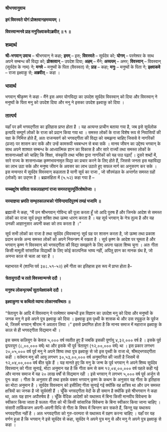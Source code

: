 #### श्रीभगवानुवाच
#### इमं विवस्वते योगं प्रोक्तवानहमव्ययम् ।
#### विवस्वान्मनवे प्राह मनुरिक्ष्वाकवेऽब्रवीत् ॥ १ ॥

### शब्दार्थ

**श्री-भगवान्  उवाच** – श्रीभगवान् ने कहा; **इमम्** – इस; **विवस्वते** – सूर्यदेव को; **योगम्** – परमेश्वर के साथ अपने सम्बन्ध की विद्या को; **प्रोक्तवान्** – उपदेश दिया; **अहम्** – मैंने; **अव्ययम्** – अमर; **विवस्वान्** – विवस्वान् (सूर्यदेव के नाम) ने; **मनवे** – मनुष्यों के पिता (वैवस्वत) से; **प्राह** – कहा; **मनुः** – मनुष्यों के  पिता ने; **इक्ष्वाकवे** – राजा इक्ष्वाकु से; **अब्रवीत्** – कहा ।

### भावार्थ

भगवान् श्रीकृष्ण ने कहा - मैंने इस अमर योगविद्या का उपदेश सूर्यदेव विवस्वान् को दिया और विवस्वान् ने मनुष्यों के पिता मनु को उपदेश दिया और मनु ने इसका उपदेश इक्ष्वाकु को दिया ।

### तात्पर्य

यहाँ पर हमें भगवद्गीता का इतिहास प्राप्त होता है । यह अत्यन्त प्राचीन बताया गया है, जब इसे सूर्यलोक इत्यादि सम्पूर्ण लोकों के राजा को प्रदान किया गया था । समस्त लोकों के राजा विशेष रूप से निवासियों की रक्षा के निमित्त होते हैं, अतः राजन्यवर्ग को भगवद्गीता की विद्या को समझना चाहिए जिससे वे नागरिकों (प्रजा) पर शासन कर सकें और उन्हें कामरूपी भवबन्धन से बचा सकें । मानव जीवन का उद्देश्य भगवान् के साथ अपने शाश्वत सम्बन्ध के आध्यात्मिक ज्ञान का विकास है और सारे राज्यों तथा समस्त लोकों के शासनाध्यक्षों को चाहिए कि शिक्षा, संस्कृति तथा भक्ति द्वारा नागरिकों को यह पाठ पढ़ाएँ । दूसरे शब्दों में, सारे राज्य के शासनाध्यक्ष कृष्णभावनामृत विद्या का प्रचार करने के लिए होते हैं, जिससे जनता इस महाविद्या का लाभ उठा सके और मनुष्य जीवन के अवसर का लाभ उठाते हुए सफल मार्ग का अनुसरण कर सके । इस मन्वन्तर में सूर्यदेव विवस्वान् कहलाता है यानी सूर्य का राजा , जो सौरमंडल के अन्तर्गत समस्त ग्रहों (लोकों) का उद्गम है । ब्रह्मसंहिता में (५.५२) कहा गया है –

#### यच्चक्षुरेष सविता सकलग्रहाणां राजा समस्तसुरमूर्तिरशेषतेजाः ।
#### यस्याज्ञया भ्रमति सम्भृतकालचक्रो गोविन्दमादिपुरुषं तमहं भजामि ॥

ब्रह्माजी ने कहा, “मैं उन श्रीभगवान् गोविन्द की पूजा करता हूँ जो आदि पुरुष हैं और जिनके आदेश से समस्त लोकों का राजा सूर्य प्रभूत शक्ति तथा ऊष्मा धारण करता है । यह सूर्य भगवान् के नेत्र तुल्य है और यह उनकी आज्ञानुसार अपनी कक्षा को तय करता है ।”

सूर्य सभी लोकों का राजा है तथा सूर्यदेव (विवस्वान्) सूर्य ग्रह पर शासन करता है, जो ऊष्मा तथा प्रकाश प्रदान करके अन्य समस्त लोकों को अपने नियन्त्रण में रखता है । सूर्य कृष्ण के आदेश पर घूमता है और भगवान् कृष्ण ने विवस्वान् को भगवद्गीता की विद्या समझाने के लिए अपना पहला शिष्य चुना । अतः गीता किसी मामूली सांसारिक विद्यार्थी के लिए कोई काल्पनिक भाष्य नहीं, अपितु ज्ञान का मानक ग्रंथ है, जो अनन्त काल से चला आ रहा है ।

महाभारत में (शान्ति पर्व ३४८.५१-५२) हमें गीता का इतिहास इस रूप में प्राप्त होता है–

#### त्रेतायुगादौ च ततो विवस्वान्मनवे ददौ ।
#### मनुश्च लोकभृत्यर्थं सुतायेक्ष्वाकवे ददौ ।
#### इक्ष्वाकुणा च कथितो व्याप्य लोकानवस्थितः ॥

“त्रेतायुग के आदि में विवस्वान् ने परमेश्वर सम्बन्धी इस विज्ञान का उपदेश मनु को दिया और मनुष्यों के जनक मनु ने इसे अपने पुत्र इक्ष्वाकु को दिया । इक्ष्वाकु इस पृथ्वी के शासक थे और उस रघुकुल के पूर्वज थे, जिसमें भगवान् श्रीराम ने अवतार लिया ।” इससे प्रमाणित होता है कि मानव समाज में महाराज इक्ष्वाकु के काल से ही भगवद्गीता विद्यमान थी ।

इस समय कलियुग के केवल ५,००० वर्ष व्यतीत हुए हैं जबकि इसकी पूर्णायु ४,३२,००० वर्ष है । इसके पूर्व द्वापरयुग (८,००,००० वर्ष) था और इसके भी पूर्व त्रेतायुग (१२,००,००० वर्ष) था । इस प्रकार लगभग २०,०५,००० वर्ष पूर्व मनु ने अपने शिष्य तथा पुत्र इक्ष्वाकु से जो इस पृथ्वी के राजा थे, श्रीमद्भगवद्गीता कही । वर्तमान मनु की आयु लगभग ३०,५३,००,००० वर्ष अनुमानित की जाती है जिसमें से १२,०४,००,००० वर्ष बीत चुके हैं । यह मानते हुए कि मनु के जन्म के पूर्व भगवान् ने अपने शिष्य सूर्यदेव विवस्वान् को गीता सुनाई, मोटा अनुमान यह है कि गीता कम से कम १२,०४,००,००० वर्ष पहले कही गई और मानव समाज में यह २० लाख वर्षों से विद्यमान रही । इसे भगवान् ने लगभग ५,००० वर्ष पूर्व अर्जुन से पुनः कहा । गीता के अनुसार ही तथा इसके वक्ता भगवान् कृष्ण के कथन के अनुसार यह गीता के इतिहास का मोटा अनुमान है । सूर्यदेव विवस्वान् को इसीलिए गीता सुनाई गई क्योंकि वह क्षत्रिय था और उन समस्त क्षत्रियों का जनक है जो सूर्यवंशी हैं । चूँकि भगवद्गीता वेदों के ही समान है क्योंकि इसे श्रीभगवान ने कहा था, अतः यह ज्ञान अपौरुषेय है । चूँकि वैदिक आदेशों को यथारूप में बिना किसी मानवीय विवेचना के स्वीकार किया जाता है फलतः गीता को भी किसी सांसारिक विवेचना के बिना स्वीकार किया जाना चाहिए । संसारी तार्किकजन अपनी-अपनी विधि से गीता के विषय में चिन्तन कर सकते हैं, किन्तु यह यथारूप भगवद्गीता नहीं है । अतः भगवद्गीता को गुरु-परम्परा से यथारूप में ग्रहण करना चाहिए । यहाँ पर यह वर्णन हुआ है कि भगवान् ने इसे सूर्यदेव से कहा, सूर्यदेव ने अपने पुत्र मनु से और मनु ने अपने पुत्र इक्ष्वाकु से कहा ।